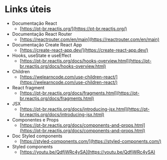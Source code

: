 # Links úteis

- Documentação React
  - [https://pt-br.reactjs.org/](https://pt-br.reactjs.org/)
- Documentação React Router
  - [https://reactrouter.com/en/main](https://reactrouter.com/en/main)
- Documentação Create React App
  - [https://create-react-app.dev/](https://create-react-app.dev/)
- Hooks, useState e useEffect
  - [https://pt-br.reactjs.org/docs/hooks-overview.html](https://pt-br.reactjs.org/docs/hooks-overview.html)
- Children
  - [https://welearncode.com/use-children-react/](https://welearncode.com/use-children-react/)
- React fragment
  - [https://pt-br.reactjs.org/docs/fragments.html](https://pt-br.reactjs.org/docs/fragments.html)
- JSX
  - [https://pt-br.reactjs.org/docs/introducing-jsx.html](https://pt-br.reactjs.org/docs/introducing-jsx.html)
- Componentes e Props
  - [https://pt-br.reactjs.org/docs/components-and-props.html](https://pt-br.reactjs.org/docs/components-and-props.html)
- Doc Styled components
  - [https://styled-components.com/](https://styled-components.com/)
- Styled components
  - [https://youtu.be/QdfjWRc4ySA](https://youtu.be/QdfjWRc4ySA)
